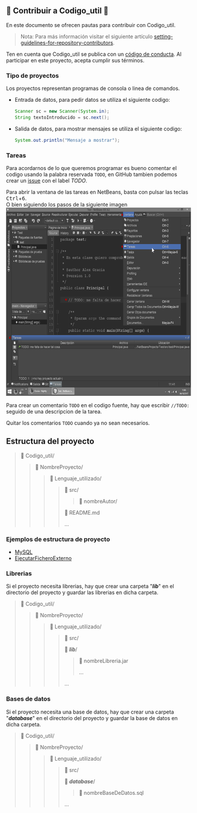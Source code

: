 ## :tada: Contribuir a Codigo_util :confetti_ball:
En este documento se ofrecen pautas para contribuir con Codigo_util.

> Nota: Para más información visitar el siguiente artículo [setting-guidelines-for-repository-contributors](https://help.github.com/articles/setting-guidelines-for-repository-contributors/).

Ten en cuenta que Codigo_util se publica con un [código de conducta](CODE_OF_CONDUCT.md). Al participar en este proyecto, acepta cumplir sus términos.

### Tipo de proyectos
Los proyectos representan programas de consola o linea de comandos.
* Entrada de datos, para pedir datos se utiliza el siguiente codigo:
  ```java
  Scanner sc = new Scanner(System.in);
  String textoIntroducido = sc.next();
  ```
* Salida de datos, para mostrar mensajes se utiliza el siguiente codigo:
  ```java
  System.out.println("Mensaje a mostrar");
  ```

### Tareas
Para acordarnos de lo que queremos programar es bueno comentar el codigo usando la palabra reservada `TODO`, en GitHub
tambien podemos crear un [issue](../../../issues) con el label _TODO_.

Para abrir la ventana de las tareas en NetBeans, basta con pulsar las teclas <kbd>Ctrl</kbd>+<kbd>6</kbd>.
<br>O bien siguiendo los pasos de la siguiente imagen
<img src="img/TareasNetBeans.png" width="640px" height="512px"/>

Para crear un comentario `TODO` en el codigo fuente, hay que escribir `//TODO: ` seguido de una descripcion de la tarea.

Quitar los comentarios `TODO` cuando ya no sean necesarios.

## Estructura del proyecto
> :open_file_folder: Codigo_util/
>> :open_file_folder: NombreProyecto/
>>> :open_file_folder: Lenguaje_utilizado/
>>>> :open_file_folder: src/
>>>>> :file_folder: nombreAutor/
>>>>
>>>> :page_facing_up: README.md
>>>>
>>>> ...

### Ejemplos de estructura de proyecto
* [MySQL](../MySQL/Java)
* [EjecutarFicheroExterno](../EjecutarFicheroExterno/Java)

### Librerias
Si el proyecto necesita librerias, hay que crear una carpeta "___lib___" en el directorio del proyecto y guardar las librerias en dicha carpeta.
> :open_file_folder: Codigo_util/
>> :open_file_folder: NombreProyecto/
>>> :open_file_folder: Lenguaje_utilizado/
>>>> :file_folder: src/
>>>>
>>>> :open_file_folder: ___lib___/
>>>>> :page_facing_up: nombreLibreria.jar
>>>>>
>>>>> ...
>>>>
>>>> ...

### Bases de datos
Si el proyecto necesita una base de datos, hay que crear una carpeta "___database___" en el directorio del proyecto y guardar la base de datos en dicha carpeta.
> :open_file_folder: Codigo_util/
>> :open_file_folder: NombreProyecto/
>>> :open_file_folder: Lenguaje_utilizado/
>>>> :file_folder: src/
>>>>
>>>> :open_file_folder: ___database___/
>>>>> :page_facing_up: nombreBaseDeDatos.sql
>>>>
>>>> ...
